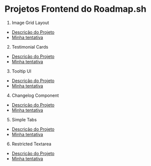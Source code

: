 # Projetos Frontend do Roadmap.sh

1. Image Grid Layout
- [Descrição do Projeto](https://roadmap.sh/projects/image-grid)
- [Minha tentativa](./image-grid)

2. Testimonial Cards
- [Descrição do Projeto](https://roadmap.sh/projects/testimonial-cards)
- [Minha tentativa](./testimonial-cards)

3. Tooltip UI
- [Descrição do Projeto](https://roadmap.sh/projects/tooltip-ui)
- [Minha tentativa](./tooltip-ui)

4. Changelog Component
- [Descrição do Projeto](https://roadmap.sh/projects/changelog-component)
- [Minha tentativa](./changelog-component)

5. Simple Tabs
- [Descrição do Projeto](https://roadmap.sh/projects/simple-tabs)
- [Minha tentativa](./simple-tabs)

6. Restricted Textarea
- [Descrição do Projeto](https://roadmap.sh/projects/restricted-textarea)
- [Minha tentativa](./restricted-textarea)

